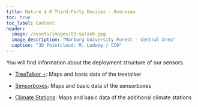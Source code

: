 ```yaml
---
title: Nature 4.0 Third-Party Devices - Overview
toc: true
toc_label: Content
header:
  image: /assets/images/03-splash.jpg
  image_description: "Marburg University Forest - Central Area"
  caption: "3D Pointcloud: M. Ludwig / CC0"
---
```





You will find information about the deployment structure of our sensors.<!--more-->  

* [TreeTalker +](02-treetalker-deployment): Maps and basic data of the treetalker

* [Sensorboxes](03-sensorbox-deployment): Maps and basic data of the sensorboxes

* [Climate Stations](04-climate-deployment): Maps and basic data of the additional climate stations

